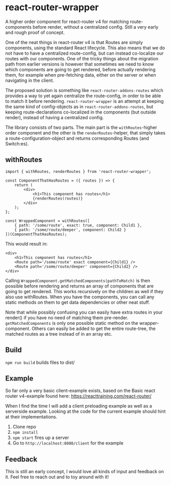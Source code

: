 # react-router-wrapper

A higher order component for react-router v4 for matching route-components before render, without a centralized config. Still a very early and rough proof of concept.

One of the neat things in react-router v4 is that Routes are simply components, using the standard React lifecycle. This also means that we do not have to have a centralized route-config, but can instead co-localize our routes with our components. One of the tricky things about the migration path from earlier versions is however that sometimes we need to know which components are going to get rendered, before actually rendering them, for example when pre-fetching data, either on the server or when navigating in the client.

The proposed solution is something like `react-router-addons-routes` which provides a way to yet again centralize the route-config, in order to be able to match it before rendering. `react-router-wrapper` is an attempt at keeping the same kind of config-objects as in `react-router-addons-routes`, but keeping route-declarations co-localized in the components (but outside render), instead of having a centralized config.

The library consists of two parts. The main part is the `withRoutes`-higher order component and the other is the `renderRoutes`-helper, that simply takes a route-configuration-object and returns corresponding Routes (and Switch:es).

## withRoutes

```
import { withRoutes, renderRoutes } from 'react-router-wrapper';

const ComponentThatHasRoutes = ({ routes }) => {
    return (
        <div>
            <h1>This component has routes</h1>
            {renderRoutes(routes)}
        </div>
    );
};

const WrappedComponent = withRoutes([
    { path: '/some/route', exact: true, component: Child1 },
    { path: '/some/route/deeper', component: Child2 }
])(ComponentThatHasRoutes);
```

This would result in:

```
<div>
    <h1>This component has routes</h1>
    <Route path='/some/route' exact component={Child1} />
    <Route path='/some/route/deeper' component={Child2} />
</div>
```

Calling `WrappedComponent.getMatchedComponents(pathToMatch)` is then possible before rendering and returns an array of components that are going to get rendered. This works recursively on the children as well if they also use withRoutes. When you have the components, you can call any static methods on them to get data dependencies or other neat stuff.

Note that while possibly confusing you can easily have extra routes in your render() if you have no need of matching them pre-render. `getMatchedComponents` is only one possible static method on the wrapper-component. Others can easily be added to get the entire route-tree, the matched routes as a tree instead of in an array etc.

## Build

`npm run build` builds files to dist/

## Example

So far only a very basic client-example exists, based on the Basic react router v4-example found here: https://reacttraining.com/react-router/

When I find the time I will add a client preloading example as well as a serverside example. Looking at the code for the current example should hint at their implementations.

1. Clone repo
2. `npm install`
3. `npm start` fires up a server
4. Go to `http://localhost:8080/client` for the example

## Feedback

This is still an early concept, I would love all kinds of input and feedback on it. Feel free to reach out and to toy around with it!
